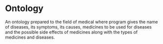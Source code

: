 # Ontology
An ontology prepared to the field of medical where program gives the name of diseases, its symptoms, its causes, medicines to be used for diseases and the possible side effects of medicines along with the types of medicines and diseases.
